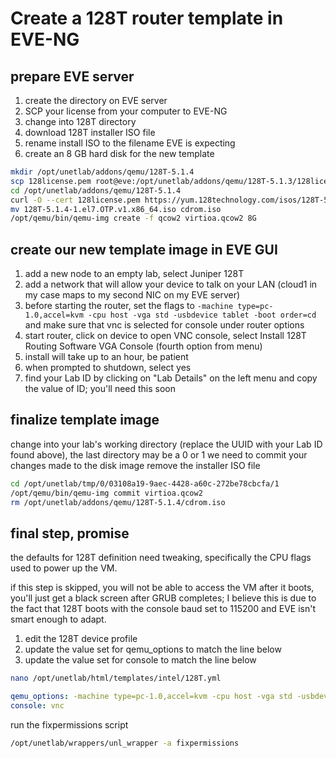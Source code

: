 # Create a 128T router template in EVE-NG

## **prepare EVE server**

1. create the directory on EVE server
2. SCP your license from your computer to EVE-NG
3. change into 128T directory
4. download 128T installer ISO file
5. rename install ISO to the filename EVE is expecting
6. create an 8 GB hard disk for the new template

```sh
mkdir /opt/unetlab/addons/qemu/128T-5.1.4
scp 128license.pem root@eve:/opt/unetlab/addons/qemu/128T-5.1.3/128license.pem
cd /opt/unetlab/addons/qemu/128T-5.1.4
curl -O --cert 128license.pem https://yum.128technology.com/isos/128T-5.1.4-1.el7.OTP.v1.x86_64.iso
mv 128T-5.1.4-1.el7.OTP.v1.x86_64.iso cdrom.iso
/opt/qemu/bin/qemu-img create -f qcow2 virtioa.qcow2 8G
```

## **create our new template image in EVE GUI**

1. add a new node to an empty lab, select Juniper 128T
2. add a network that will allow your device to talk on your LAN (cloud1 in my case maps to my second NIC on my EVE server)
3. before starting the router, set the flags to `-machine type=pc-1.0,accel=kvm -cpu host -vga std -usbdevice tablet -boot order=cd` and make sure that vnc is selected for console under router options
4. start router, click on device to open VNC console, select Install 128T Routing Software VGA Console (fourth option from menu)
5. install will take up to an hour, be patient
6. when prompted to shutdown, select yes
7. find your Lab ID by clicking on "Lab Details" on the left menu and copy the value of ID; you'll need this soon

## **finalize template image**

change into your lab's working directory (replace the UUID with your Lab ID found above), the last directory may be a 0 or 1
we need to commit your changes made to the disk image
remove the installer ISO file

```sh
cd /opt/unetlab/tmp/0/03108a19-9aec-4428-a60c-272be78cbcfa/1
/opt/qemu/bin/qemu-img commit virtioa.qcow2
rm /opt/unetlab/addons/qemu/128T-5.1.4/cdrom.iso
```

## **final step, promise**

the defaults for 128T definition need tweaking, specifically the CPU flags used to power up the VM. 

if this step is skipped, you will not be able to access the VM after it boots, you'll just get a black screen after GRUB completes; I believe this is due to the fact that 128T boots with the console baud set to 115200 and EVE isn't smart enough to adapt.

1. edit the 128T device profile
2. update the value set for qemu_options to match the line below
3. update the value set for console to match the line below

```sh
nano /opt/unetlab/html/templates/intel/128T.yml
```

```yaml
qemu_options: -machine type=pc-1.0,accel=kvm -cpu host -vga std -usbdevice tablet
console: vnc
```

run the fixpermissions script

```sh
/opt/unetlab/wrappers/unl_wrapper -a fixpermissions
```
